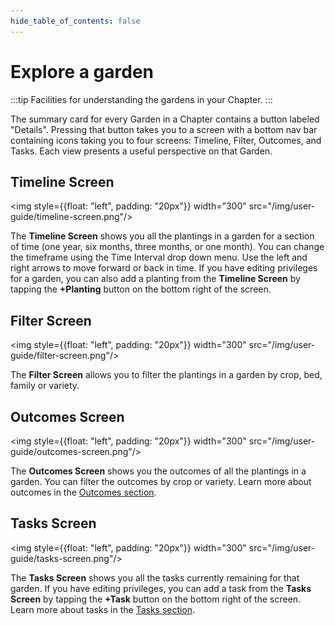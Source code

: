 ```yaml
---
hide_table_of_contents: false
---
```


# Explore a garden

:::tip Facilities for understanding the gardens in your Chapter.
:::

The summary card for every Garden in a Chapter contains a button labeled "Details". Pressing that button takes you to a screen with a bottom nav bar containing icons taking you to four screens: Timeline, Filter, Outcomes, and Tasks. Each view presents a useful perspective on that Garden. 

## Timeline Screen

<img style={{float: "left", padding: "20px"}} width="300" src="/img/user-guide/timeline-screen.png"/>

The **Timeline Screen** shows you all the plantings in a garden for a section of time (one year, six months, three months, or one month).  You can change the timeframe using the Time Interval drop down menu.  Use the left and right arrows to move forward or back in time.  If you have editing privileges for a garden, you can also add a planting from the **Timeline Screen** by tapping the **+Planting** button on the bottom right of the screen.

<div style={{clear:"both"}}></div>

## Filter Screen

<img style={{float: "left", padding: "20px"}} width="300" src="/img/user-guide/filter-screen.png"/>

The **Filter Screen** allows you to filter the plantings in a garden by crop, bed, family or variety.

<div style={{clear:"both"}}></div>

## Outcomes Screen

<img style={{float: "left", padding: "20px"}} width="300" src="/img/user-guide/outcomes-screen.png"/>

The **Outcomes Screen** shows you the outcomes of all the plantings in a garden.  You can filter the outcomes by crop or variety.  Learn more about outcomes in the [Outcomes section](/user-guide/outcomes.md).

<div style={{clear:"both"}}></div>

## Tasks Screen

<img style={{float: "left", padding: "20px"}} width="300" src="/img/user-guide/tasks-screen.png"/>

The **Tasks Screen** shows you all the tasks currently remaining for that  garden.  If you have editing privileges, you can add a task from the **Tasks Screen** by tapping the **+Task** button on the bottom right of the screen.  Learn more about tasks in the [Tasks section](/user-guide/tasks.md).

<div style={{clear:"both"}}></div>
